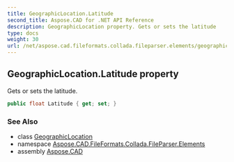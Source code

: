 ```yaml
---
title: GeographicLocation.Latitude
second_title: Aspose.CAD for .NET API Reference
description: GeographicLocation property. Gets or sets the latitude
type: docs
weight: 30
url: /net/aspose.cad.fileformats.collada.fileparser.elements/geographiclocation/latitude/
---
```

## GeographicLocation.Latitude property

Gets or sets the latitude.

```csharp
public float Latitude { get; set; }
```

### See Also

* class [GeographicLocation](../)
* namespace [Aspose.CAD.FileFormats.Collada.FileParser.Elements](../../geographiclocation/)
* assembly [Aspose.CAD](../../../)


